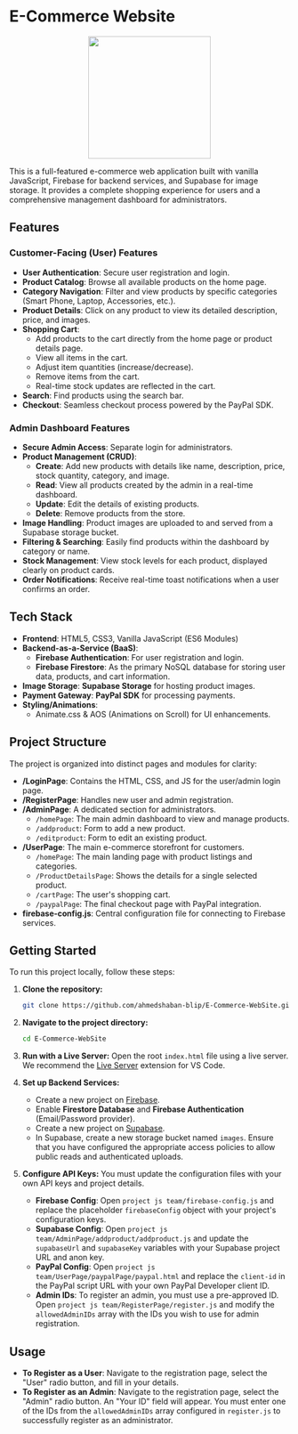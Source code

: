 # E-Commerce Website
<p align="center">
  <a href="https://deepwiki.com/ahmedshaban-blip/E-Commerce-WebSite">
    <img src="https://deepwiki.com/badge.svg" width="220">
  </a>
</p>

This is a full-featured e-commerce web application built with vanilla JavaScript, Firebase for backend services, and Supabase for image storage. It provides a complete shopping experience for users and a comprehensive management dashboard for administrators.

## Features

### Customer-Facing (User) Features
- **User Authentication**: Secure user registration and login.
- **Product Catalog**: Browse all available products on the home page.
- **Category Navigation**: Filter and view products by specific categories (Smart Phone, Laptop, Accessories, etc.).
- **Product Details**: Click on any product to view its detailed description, price, and images.
- **Shopping Cart**:
    - Add products to the cart directly from the home page or product details page.
    - View all items in the cart.
    - Adjust item quantities (increase/decrease).
    - Remove items from the cart.
    - Real-time stock updates are reflected in the cart.
- **Search**: Find products using the search bar.
- **Checkout**: Seamless checkout process powered by the PayPal SDK.

### Admin Dashboard Features
- **Secure Admin Access**: Separate login for administrators.
- **Product Management (CRUD)**:
    - **Create**: Add new products with details like name, description, price, stock quantity, category, and image.
    - **Read**: View all products created by the admin in a real-time dashboard.
    - **Update**: Edit the details of existing products.
    - **Delete**: Remove products from the store.
- **Image Handling**: Product images are uploaded to and served from a Supabase storage bucket.
- **Filtering & Searching**: Easily find products within the dashboard by category or name.
- **Stock Management**: View stock levels for each product, displayed clearly on product cards.
- **Order Notifications**: Receive real-time toast notifications when a user confirms an order.

## Tech Stack

- **Frontend**: HTML5, CSS3, Vanilla JavaScript (ES6 Modules)
- **Backend-as-a-Service (BaaS)**:
    - **Firebase Authentication**: For user registration and login.
    - **Firebase Firestore**: As the primary NoSQL database for storing user data, products, and cart information.
- **Image Storage**: **Supabase Storage** for hosting product images.
- **Payment Gateway**: **PayPal SDK** for processing payments.
- **Styling/Animations**:
    - Animate.css & AOS (Animations on Scroll) for UI enhancements.

## Project Structure

The project is organized into distinct pages and modules for clarity:

-   **/LoginPage**: Contains the HTML, CSS, and JS for the user/admin login page.
-   **/RegisterPage**: Handles new user and admin registration.
-   **/AdminPage**: A dedicated section for administrators.
    -   `/homePage`: The main admin dashboard to view and manage products.
    -   `/addproduct`: Form to add a new product.
    -   `/editproduct`: Form to edit an existing product.
-   **/UserPage**: The main e-commerce storefront for customers.
    -   `/homePage`: The main landing page with product listings and categories.
    -   `/ProductDetailsPage`: Shows the details for a single selected product.
    -   `/cartPage`: The user's shopping cart.
    -   `/paypalPage`: The final checkout page with PayPal integration.
-   **firebase-config.js**: Central configuration file for connecting to Firebase services.

## Getting Started

To run this project locally, follow these steps:

1.  **Clone the repository:**
    ```bash
    git clone https://github.com/ahmedshaban-blip/E-Commerce-WebSite.git
    ```

2.  **Navigate to the project directory:**
    ```bash
    cd E-Commerce-WebSite
    ```

3.  **Run with a Live Server:**
    Open the root `index.html` file using a live server. We recommend the [Live Server](https://marketplace.visualstudio.com/items?itemName=ritwickdey.LiveServer) extension for VS Code.

4.  **Set up Backend Services:**
    - Create a new project on [Firebase](https://firebase.google.com/).
    - Enable **Firestore Database** and **Firebase Authentication** (Email/Password provider).
    - Create a new project on [Supabase](https://supabase.com/).
    - In Supabase, create a new storage bucket named `images`. Ensure that you have configured the appropriate access policies to allow public reads and authenticated uploads.

5.  **Configure API Keys:**
    You must update the configuration files with your own API keys and project details.

    -   **Firebase Config**: Open `project js team/firebase-config.js` and replace the placeholder `firebaseConfig` object with your project's configuration keys.
    -   **Supabase Config**: Open `project js team/AdminPage/addproduct/addproduct.js` and update the `supabaseUrl` and `supabaseKey` variables with your Supabase project URL and anon key.
    -   **PayPal Config**: Open `project js team/UserPage/paypalPage/paypal.html` and replace the `client-id` in the PayPal script URL with your own PayPal Developer client ID.
    -   **Admin IDs**: To register an admin, you must use a pre-approved ID. Open `project js team/RegisterPage/register.js` and modify the `allowedAdminIDs` array with the IDs you wish to use for admin registration.

## Usage

-   **To Register as a User**: Navigate to the registration page, select the "User" radio button, and fill in your details.
-   **To Register as an Admin**: Navigate to the registration page, select the "Admin" radio button. An "Your ID" field will appear. You must enter one of the IDs from the `allowedAdminIDs` array configured in `register.js` to successfully register as an administrator.
